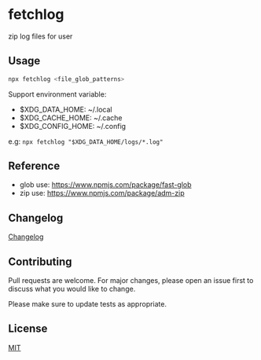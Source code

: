 # fetchlog

zip log files for user

## Usage

```bash
npx fetchlog <file_glob_patterns>
```

Support environment variable:

- $XDG_DATA_HOME:   ~/.local
- $XDG_CACHE_HOME:  ~/.cache
- $XDG_CONFIG_HOME: ~/.config

e.g: `npx fetchlog "$XDG_DATA_HOME/logs/*.log"`

## Reference

* glob use: https://www.npmjs.com/package/fast-glob
* zip  use: https://www.npmjs.com/package/adm-zip


<!--
## Roadmap

If you have ideas for releases in the future, it is a good idea to list them in the README.
-->

## Changelog

[Changelog](./CHANGELOG.md)


## Contributing

Pull requests are welcome. For major changes, please open an issue first to discuss what you would like to change.

Please make sure to update tests as appropriate.


## License

[MIT](https://choosealicense.com/licenses/mit/)
